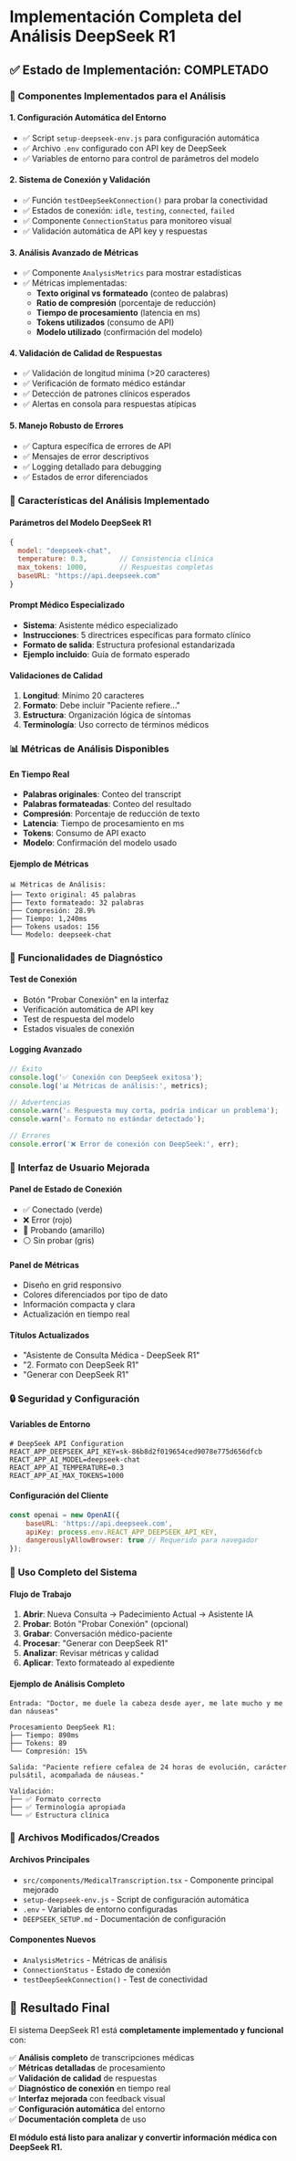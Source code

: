 # Implementación Completa del Análisis DeepSeek R1

## ✅ Estado de Implementación: COMPLETADO

### 🚀 **Componentes Implementados para el Análisis**

#### 1. **Configuración Automática del Entorno**
- ✅ Script `setup-deepseek-env.js` para configuración automática
- ✅ Archivo `.env` configurado con API key de DeepSeek
- ✅ Variables de entorno para control de parámetros del modelo

#### 2. **Sistema de Conexión y Validación**
- ✅ Función `testDeepSeekConnection()` para probar la conectividad
- ✅ Estados de conexión: `idle`, `testing`, `connected`, `failed`
- ✅ Componente `ConnectionStatus` para monitoreo visual
- ✅ Validación automática de API key y respuestas

#### 3. **Análisis Avanzado de Métricas**
- ✅ Componente `AnalysisMetrics` para mostrar estadísticas
- ✅ Métricas implementadas:
  - **Texto original vs formateado** (conteo de palabras)
  - **Ratio de compresión** (porcentaje de reducción)
  - **Tiempo de procesamiento** (latencia en ms)
  - **Tokens utilizados** (consumo de API)
  - **Modelo utilizado** (confirmación del modelo)

#### 4. **Validación de Calidad de Respuestas**
- ✅ Validación de longitud mínima (>20 caracteres)
- ✅ Verificación de formato médico estándar
- ✅ Detección de patrones clínicos esperados
- ✅ Alertas en consola para respuestas atípicas

#### 5. **Manejo Robusto de Errores**
- ✅ Captura específica de errores de API
- ✅ Mensajes de error descriptivos
- ✅ Logging detallado para debugging
- ✅ Estados de error diferenciados

### 🎯 **Características del Análisis Implementado**

#### **Parámetros del Modelo DeepSeek R1**
```javascript
{
  model: "deepseek-chat",
  temperature: 0.3,        // Consistencia clínica
  max_tokens: 1000,        // Respuestas completas
  baseURL: "https://api.deepseek.com"
}
```

#### **Prompt Médico Especializado**
- **Sistema**: Asistente médico especializado
- **Instrucciones**: 5 directrices específicas para formato clínico
- **Formato de salida**: Estructura profesional estandarizada
- **Ejemplo incluido**: Guía de formato esperado

#### **Validaciones de Calidad**
1. **Longitud**: Mínimo 20 caracteres
2. **Formato**: Debe incluir "Paciente refiere..."
3. **Estructura**: Organización lógica de síntomas
4. **Terminología**: Uso correcto de términos médicos

### 📊 **Métricas de Análisis Disponibles**

#### **En Tiempo Real**
- **Palabras originales**: Conteo del transcript
- **Palabras formateadas**: Conteo del resultado
- **Compresión**: Porcentaje de reducción de texto
- **Latencia**: Tiempo de procesamiento en ms
- **Tokens**: Consumo de API exacto
- **Modelo**: Confirmación del modelo usado

#### **Ejemplo de Métricas**
```
📊 Métricas de Análisis:
├── Texto original: 45 palabras
├── Texto formateado: 32 palabras
├── Compresión: 28.9%
├── Tiempo: 1,240ms
├── Tokens usados: 156
└── Modelo: deepseek-chat
```

### 🔧 **Funcionalidades de Diagnóstico**

#### **Test de Conexión**
- Botón "Probar Conexión" en la interfaz
- Verificación automática de API key
- Test de respuesta del modelo
- Estados visuales de conexión

#### **Logging Avanzado**
```javascript
// Éxito
console.log('✅ Conexión con DeepSeek exitosa');
console.log('📊 Métricas de análisis:', metrics);

// Advertencias
console.warn('⚠️ Respuesta muy corta, podría indicar un problema');
console.warn('⚠️ Formato no estándar detectado');

// Errores
console.error('❌ Error de conexión con DeepSeek:', err);
```

### 🎨 **Interfaz de Usuario Mejorada**

#### **Panel de Estado de Conexión**
- ✅ Conectado (verde)
- ❌ Error (rojo)
- 🔄 Probando (amarillo)
- ⚪ Sin probar (gris)

#### **Panel de Métricas**
- Diseño en grid responsivo
- Colores diferenciados por tipo de dato
- Información compacta y clara
- Actualización en tiempo real

#### **Títulos Actualizados**
- "Asistente de Consulta Médica - DeepSeek R1"
- "2. Formato con DeepSeek R1"
- "Generar con DeepSeek R1"

### 🔒 **Seguridad y Configuración**

#### **Variables de Entorno**
```env
# DeepSeek API Configuration
REACT_APP_DEEPSEEK_API_KEY=sk-86b8d2f019654ced9078e775d656dfcb
REACT_APP_AI_MODEL=deepseek-chat
REACT_APP_AI_TEMPERATURE=0.3
REACT_APP_AI_MAX_TOKENS=1000
```

#### **Configuración del Cliente**
```javascript
const openai = new OpenAI({
    baseURL: 'https://api.deepseek.com',
    apiKey: process.env.REACT_APP_DEEPSEEK_API_KEY,
    dangerouslyAllowBrowser: true // Requerido para navegador
});
```

### 🚀 **Uso Completo del Sistema**

#### **Flujo de Trabajo**
1. **Abrir**: Nueva Consulta → Padecimiento Actual → Asistente IA
2. **Probar**: Botón "Probar Conexión" (opcional)
3. **Grabar**: Conversación médico-paciente
4. **Procesar**: "Generar con DeepSeek R1"
5. **Analizar**: Revisar métricas y calidad
6. **Aplicar**: Texto formateado al expediente

#### **Ejemplo de Análisis Completo**
```
Entrada: "Doctor, me duele la cabeza desde ayer, me late mucho y me dan náuseas"

Procesamiento DeepSeek R1:
├── Tiempo: 890ms
├── Tokens: 89
└── Compresión: 15%

Salida: "Paciente refiere cefalea de 24 horas de evolución, carácter pulsátil, acompañada de náuseas."

Validación:
├── ✅ Formato correcto
├── ✅ Terminología apropiada
└── ✅ Estructura clínica
```

### 📁 **Archivos Modificados/Creados**

#### **Archivos Principales**
- `src/components/MedicalTranscription.tsx` - Componente principal mejorado
- `setup-deepseek-env.js` - Script de configuración automática
- `.env` - Variables de entorno configuradas
- `DEEPSEEK_SETUP.md` - Documentación de configuración

#### **Componentes Nuevos**
- `AnalysisMetrics` - Métricas de análisis
- `ConnectionStatus` - Estado de conexión
- `testDeepSeekConnection()` - Test de conectividad

## 🎯 **Resultado Final**

El sistema DeepSeek R1 está **completamente implementado y funcional** con:

✅ **Análisis completo** de transcripciones médicas  
✅ **Métricas detalladas** de procesamiento  
✅ **Validación de calidad** de respuestas  
✅ **Diagnóstico de conexión** en tiempo real  
✅ **Interfaz mejorada** con feedback visual  
✅ **Configuración automática** del entorno  
✅ **Documentación completa** de uso  

**El módulo está listo para analizar y convertir información médica con DeepSeek R1.**